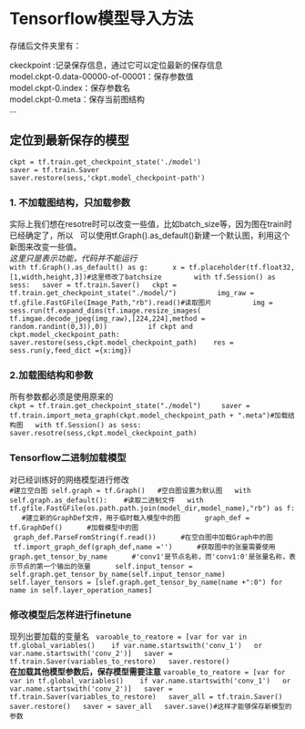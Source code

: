 # Tensorflow模型导入方法
存储后文件夹里有：

  ckeckpoint :记录保存信息，通过它可以定位最新的保存信息  
  model.ckpt-0.data-00000-of-00001：保存参数值  
  model.ckpt-0.index：保存参数名  
  model.ckpt-0.meta：保存当前图结构  
  ...  
## 定位到最新保存的模型  
`ckpt = tf.train.get_checkpoint_state('./model')`  
`saver = tf.train.Saver`  
 `saver.restore(sess,'ckpt.model_checkpoint-path')`  
###  1. 不加载图结构，只加载参数 
实际上我们想在resotre时可以改变一些值，比如batch_size等，因为图在train时已经确定了，所以  
可以使用tf.Graph().as_default()新建一个默认图，利用这个新图来改变一些值。  
*这里只是表示功能，代码并不能运行*    
`with tf.Graph().as_default() as g:  
    x = tf.placeholder(tf.float32,[1,width,height,3])#这里修改了batchsize  
      with tf.Session() as sess:  
        saver = tf.train.Saver()  
        ckpt = tf.train.get_checkpoint_state("./model/")  
        img_raw = tf.gfile.FastGFile(Image_Path,"rb").read()#读取图片  
        img = sess.run(tf.expand_dims(tf.image.resize_images(  
        tf.imgae.decode_jpeg(img_raw),[224,224],method = random.randint(0,3)),0))  
        if ckpt and ckpt.model_ckeckpoint_path:  
          saver.restore(sess,ckpt.model_checkpoint_path)   
          res = sess.run(y,feed_dict ={x:img})  `  
### 2.加载图结构和参数  
所有参数都必须是使用原来的  
`ckpt = tf.train.get_checkpoint_state("./model")    
saver = tf.train.import_meta_graph(ckpt.model_checkpoint_path + ".meta")#加载结构图  
with tf.Session() as sess:   
  saver.resotre(sess,ckpt.model_ckeckpoint_path)  
`
### Tensorflow二进制加载模型
对已经训练好的网络模型进行修改  
`
#建立空白图
self.graph = tf.Graph()  
#空白图设置为默认图  
with self.graph.as_default():  
  #读取二进制文件  
  with tf.gfile.FastGFile(os.path.path.join(model_dir,model_name),"rb") as f:  
    #建立新的GraphDef文件，用于临时载入模型中的图  
    graph_def = tf.GraphDef()  
    #加载模型中的图  
    graph_def.ParseFromString(f.read())  
    #在空白图中加载Graph中的图  
    tf.import_graph_def(graph_def,name ='')  
    #获取图中的张量需要使用graph.get_tensor_by_name  
    #'conv1'是节点名称，而'conv1:0'是张量名称，表示节点的第一个输出的张量  
    self.input_tensor = self.graph.get_tensor_by_name(self.input_tensor_name)  
    self.layer_tensors = [slef.graph.get_tensor_by_name(name +":0") for name in self.layer_operation_names]  
 `
 
### 修改模型后怎样进行finetune
现列出要加载的变量名  
`varoable_to_reatore = [var for var in tf.global_variables()   
                        if var.name.startswith('conv_1')  
                        or var.name.startswith('conv_2')]  
 saver = tf.train.Saver(variables_to_restore)  
 saver.restore()  
 `  
 **在加载其他模型参数后，保存模型需要注意**
 `
 varoable_to_reatore = [var for var in tf.global_variables()   
                        if var.name.startswith('conv_1')  
                        or var.name.startswith('conv_2')]  
 saver = tf.train.Saver(variables_to_restore)  
 saver_all = tf.train.Saver()
 saver.restore()  
 saver = saver_all  
 saver.save()#这样才能够保存新模型的参数  
 `
 
                        
        
       
        
    


 
